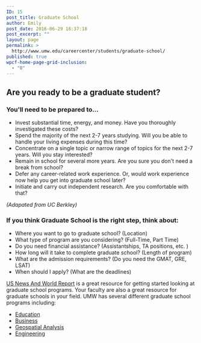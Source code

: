 ```yaml
---
ID: 15
post_title: Graduate School
author: Emily
post_date: 2016-06-29 18:37:18
post_excerpt: ""
layout: page
permalink: >
  http://www.umw.edu/careercenter/students/graduate-school/
published: true
wpcf-home-page-grid-inclusion:
  - "0"
---
```

<h2>Are you ready to be a graduate student?</h2>
<h3>You'll need to be prepared to...</h3>
<ul>
 	<li>Invest substantial time, energy, and money. Have you thoroughly investigated these costs?</li>
 	<li>Spend the majority of the next 2-7 years studying. Will you be able to handle your living expenses during this time?</li>
 	<li>Concentrate on a single topic or narrow range of topics for the next 2-7 years. Will you stay interested?</li>
 	<li>Remain in school for several more years. Are you sure you don't need a break from school?</li>
 	<li>Defer any career-related work experience. Or, would work experience now help you get into graduate school later?</li>
 	<li>Initiate and carry out independent research. Are you comfortable with that?</li>
</ul>
<em>(Adapated from UC Berkley)</em>
<h3>If you think Graduate School is the right step, think about:</h3>
<ul>
 	<li>Where you want to go to graduate school? (Location)</li>
 	<li>What type of program are you considering? (Full-Time, Part Time)</li>
 	<li>Do you need financial assistance? (Assistantships, TA positions, etc. )</li>
 	<li>How long will it take to complete graduate school? (Length of program)</li>
 	<li>What are the admission requirements? (Do you need the GMAT, GRE, LSAT)</li>
 	<li>When should I apply? (What are the deadlines)</li>
</ul>
<a href="http://grad-schools.usnews.rankingsandreviews.com/best-graduate-schools">US News And World Report</a> is a great resource for getting started looking at graduate school programs. Your faculty are also a great resource for graduate schools in your field. UMW has several different graduate school programs including:
<ul>
 	<li><a href="http://www.umw.edu/admissions/graduate/degrees/endorsements/">Education</a></li>
 	<li><a href="http://www.umw.edu/admissions/graduate/degrees/mba/5-year/">Business</a></li>
 	<li><a href="http://www.umw.edu/admissions/graduate/degrees/msga/">Geospatial Analysis</a></li>
 	<li><a href="http://dahlgren.umw.edu/academic-partners/">Engineering</a></li>
</ul>